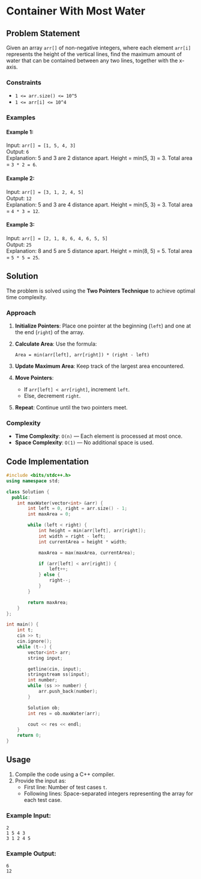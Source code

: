 # Container With Most Water

## Problem Statement
Given an array `arr[]` of non-negative integers, where each element `arr[i]` represents the height of the vertical lines, find the maximum amount of water that can be contained between any two lines, together with the x-axis.

### Constraints
- `1 <= arr.size() <= 10^5`
- `1 <= arr[i] <= 10^4`

### Examples
#### Example 1:
Input: `arr[] = [1, 5, 4, 3]`  
Output: `6`  
Explanation: 5 and 3 are 2 distance apart. Height = min(5, 3) = 3. Total area = `3 * 2 = 6`.

#### Example 2:
Input: `arr[] = [3, 1, 2, 4, 5]`  
Output: `12`  
Explanation: 5 and 3 are 4 distance apart. Height = min(5, 3) = 3. Total area = `4 * 3 = 12`.

#### Example 3:
Input: `arr[] = [2, 1, 8, 6, 4, 6, 5, 5]`  
Output: `25`  
Explanation: 8 and 5 are 5 distance apart. Height = min(8, 5) = 5. Total area = `5 * 5 = 25`.

## Solution
The problem is solved using the **Two Pointers Technique** to achieve optimal time complexity.

### Approach
1. **Initialize Pointers**: Place one pointer at the beginning (`left`) and one at the end (`right`) of the array.
2. **Calculate Area**: Use the formula:
   
   ```
   Area = min(arr[left], arr[right]) * (right - left)
   ```

3. **Update Maximum Area**: Keep track of the largest area encountered.
4. **Move Pointers**:
   - If `arr[left] < arr[right]`, increment `left`.
   - Else, decrement `right`.
5. **Repeat**: Continue until the two pointers meet.

### Complexity
- **Time Complexity**: `O(n)` — Each element is processed at most once.
- **Space Complexity**: `O(1)` — No additional space is used.

## Code Implementation
```cpp
#include <bits/stdc++.h>
using namespace std;

class Solution {
  public:
    int maxWater(vector<int> &arr) {
        int left = 0, right = arr.size() - 1;
        int maxArea = 0;

        while (left < right) {
            int height = min(arr[left], arr[right]);
            int width = right - left;
            int currentArea = height * width;

            maxArea = max(maxArea, currentArea);

            if (arr[left] < arr[right]) {
                left++;
            } else {
                right--;
            }
        }

        return maxArea;
    }
};

int main() {
    int t;
    cin >> t;
    cin.ignore();
    while (t--) {
        vector<int> arr;
        string input;

        getline(cin, input);
        stringstream ss(input);
        int number;
        while (ss >> number) {
            arr.push_back(number);
        }

        Solution ob;
        int res = ob.maxWater(arr);

        cout << res << endl;
    }
    return 0;
}
```

## Usage
1. Compile the code using a C++ compiler.
2. Provide the input as:
   - First line: Number of test cases `t`.
   - Following lines: Space-separated integers representing the array for each test case.

### Example Input:
```
2
1 5 4 3
3 1 2 4 5
```
### Example Output:
```
6
12
